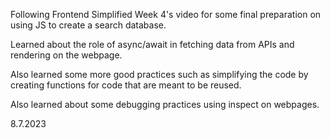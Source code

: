 Following Frontend Simplified Week 4's video for some final preparation on using JS to create a search database.

Learned about the role of async/await in fetching data from APIs and rendering on the webpage.

Also learned some more good practices such as simplifying the code by creating functions for code that are meant to be reused.

Also learned about some debugging practices using inspect on webpages.

8.7.2023
